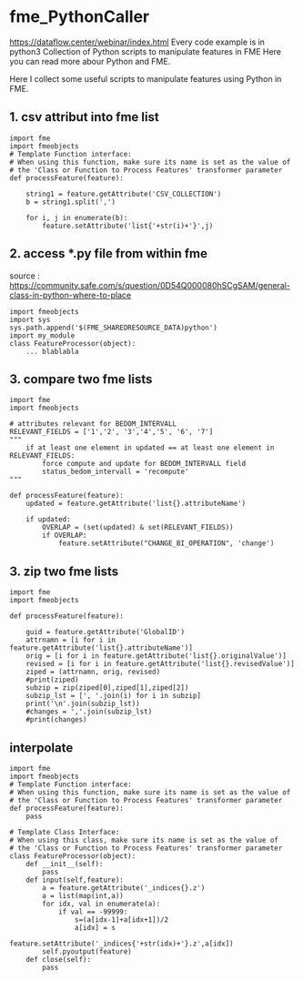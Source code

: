 # fme_PythonCaller
<https://dataflow.center/webinar/index.html>
Every code example is in python3
Collection of Python scripts to manipulate features in FME
Here you can read more abour Python and FME. 

Here I collect some useful scripts to manipulate features using Python in FME.

## 1. csv attribut into fme list
```
import fme
import fmeobjects
# Template Function interface:
# When using this function, make sure its name is set as the value of
# the 'Class or Function to Process Features' transformer parameter
def processFeature(feature):

    string1 = feature.getAttribute('CSV_COLLECTION')
    b = string1.split(',')
    
    for i, j in enumerate(b):
        feature.setAttribute('list{'+str(i)+'}',j)
```
## 2. access *.py file from within fme
source : <https://community.safe.com/s/question/0D54Q000080hSCgSAM/general-class-in-python-where-to-place>
```
import fmeobjects
import sys
sys.path.append('$(FME_SHAREDRESOURCE_DATA)python')
import my_module
class FeatureProcessor(object):
    ... blablabla
```
## 3. compare two fme lists
```
import fme
import fmeobjects

# attributes relevant for BEDOM_INTERVALL
RELEVANT_FIELDS = ['1','2', '3','4','5', '6', '7'] 
"""
    if at least one element in updated == at least one element in RELEVANT_FIELDS:
        force compute and update for BEDOM_INTERVALL field
        status_bedom_intervall = 'recompute'
"""

def processFeature(feature):
    updated = feature.getAttribute('list{}.attributeName')
    
    if updated:
        OVERLAP = (set(updated) & set(RELEVANT_FIELDS))    
        if OVERLAP:
            feature.setAttribute("CHANGE_BI_OPERATION", 'change')
``` 

## 3. zip two fme lists
```
import fme
import fmeobjects

def processFeature(feature):
    
    guid = feature.getAttribute('GlobalID')
    attrnamn = [i for i in feature.getAttribute('list{}.attributeName')]
    orig = [i for i in feature.getAttribute('list{}.originalValue')]
    revised = [i for i in feature.getAttribute('list{}.revisedValue')]
    ziped = (attrnamn, orig, revised)
    #print(ziped)
    subzip = zip(ziped[0],ziped[1],ziped[2])
    subzip_lst = [', '.join(i) for i in subzip]
    print('\n'.join(subzip_lst))
    #changes = ','.join(subzip_lst)
    #print(changes)
``` 


## interpolate
``` 
import fme
import fmeobjects
# Template Function interface:
# When using this function, make sure its name is set as the value of
# the 'Class or Function to Process Features' transformer parameter
def processFeature(feature):
    pass

# Template Class Interface:
# When using this class, make sure its name is set as the value of
# the 'Class or Function to Process Features' transformer parameter
class FeatureProcessor(object):
    def __init__(self):
        pass
    def input(self,feature):
        a = feature.getAttribute('_indices{}.z')
        a = list(map(int,a))
        for idx, val in enumerate(a):
            if val == -99999:
                s=(a[idx-1]+a[idx+1])/2
                a[idx] = s
                feature.setAttribute('_indices{'+str(idx)+'}.z',a[idx])
        self.pyoutput(feature)
    def close(self):
        pass

``` 
